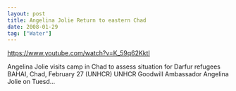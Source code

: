 ```yaml
---
layout: post
title: Angelina Jolie Return to eastern Chad
date: 2008-01-29
tag: ["Water"]
---
```


https://www.youtube.com/watch?v=K_59q62KktI  

Angelina Jolie visits camp in Chad to assess situation for Darfur refugees BAHAI, Chad, February 27 (UNHCR) UNHCR Goodwill Ambassador Angelina Jolie on Tuesd...